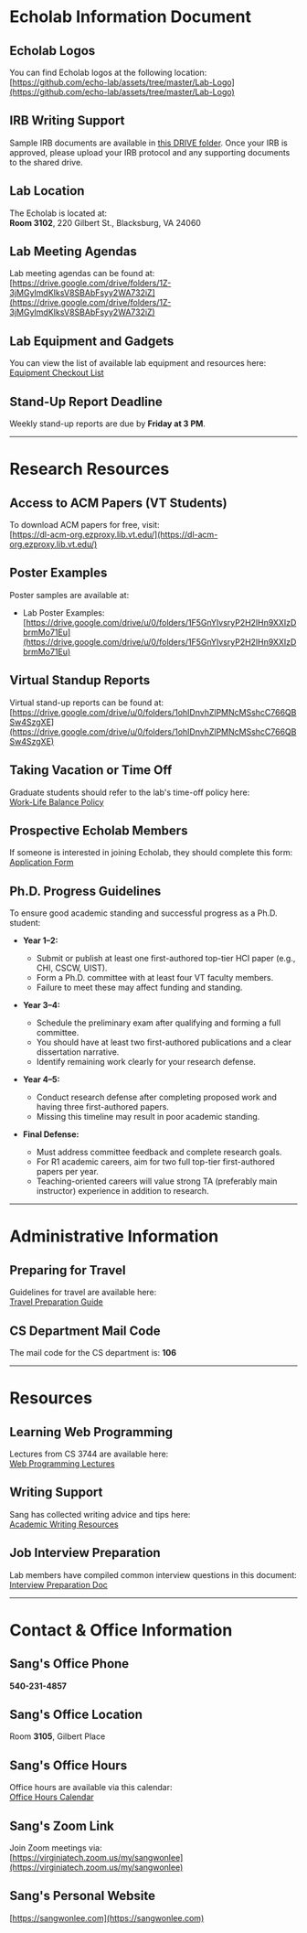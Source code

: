 # Echolab Information Document

## Echolab Logos  
You can find Echolab logos at the following location:  
[https://github.com/echo-lab/assets/tree/master/Lab-Logo](https://github.com/echo-lab/assets/tree/master/Lab-Logo)

## IRB Writing Support  
Sample IRB documents are available in [this DRIVE folder](https://drive.google.com/drive/u/0/folders/15DvNatgKxIHfDbEQ1DWK8QNNi0dLknps). Once your IRB is approved, please upload your IRB protocol and any supporting documents to the shared drive.

## Lab Location  
The Echolab is located at:  
**Room 3102**, 220 Gilbert St., Blacksburg, VA 24060  

## Lab Meeting Agendas  
Lab meeting agendas can be found at:  
[https://drive.google.com/drive/folders/1Z-3jMGyImdKIksV8SBAbFsyy2WA732iZ](https://drive.google.com/drive/folders/1Z-3jMGyImdKIksV8SBAbFsyy2WA732iZ)

## Lab Equipment and Gadgets  
You can view the list of available lab equipment and resources here:  
[Equipment Checkout List](https://docs.google.com/spreadsheets/d/15MMN-L71muFZ6XsXugaZv0JZKoxsR7KxLGTP9dQhTvw/edit?usp=sharing)

## Stand-Up Report Deadline  
Weekly stand-up reports are due by **Friday at 3 PM**.

---

# Research Resources

## Access to ACM Papers (VT Students)  
To download ACM papers for free, visit:  
[https://dl-acm-org.ezproxy.lib.vt.edu/](https://dl-acm-org.ezproxy.lib.vt.edu/)

## Poster Examples  
Poster samples are available at:  
- Lab Poster Examples: [https://drive.google.com/drive/u/0/folders/1F5GnYIvsryP2H2lHn9XXIzDbrmMo71Eu](https://drive.google.com/drive/u/0/folders/1F5GnYIvsryP2H2lHn9XXIzDbrmMo71Eu)

## Virtual Standup Reports  
Virtual stand-up reports can be found at:  
[https://drive.google.com/drive/u/0/folders/1ohIDnvhZlPMNcMSshcC766QBSw4SzgXE](https://drive.google.com/drive/u/0/folders/1ohIDnvhZlPMNcMSshcC766QBSw4SzgXE)

## Taking Vacation or Time Off  
Graduate students should refer to the lab's time-off policy here:  
[Work-Life Balance Policy](https://github.com/echo-lab/lab-policy/blob/master/04_Work-Life_Balance.md)

## Prospective Echolab Members  
If someone is interested in joining Echolab, they should complete this form:  
[Application Form](https://forms.gle/gzM3fb5iK9Jt1SPLA)

## Ph.D. Progress Guidelines  
To ensure good academic standing and successful progress as a Ph.D. student:

- **Year 1–2:**
  - Submit or publish at least one first-authored top-tier HCI paper (e.g., CHI, CSCW, UIST).
  - Form a Ph.D. committee with at least four VT faculty members.
  - Failure to meet these may affect funding and standing.

- **Year 3–4:**
  - Schedule the preliminary exam after qualifying and forming a full committee.
  - You should have at least two first-authored publications and a clear dissertation narrative.
  - Identify remaining work clearly for your research defense.

- **Year 4–5:**
  - Conduct research defense after completing proposed work and having three first-authored papers.
  - Missing this timeline may result in poor academic standing.

- **Final Defense:**
  - Must address committee feedback and complete research goals.
  - For R1 academic careers, aim for two full top-tier first-authored papers per year.
  - Teaching-oriented careers will value strong TA (preferably main instructor) experience in addition to research.

---

# Administrative Information

## Preparing for Travel  
Guidelines for travel are available here:  
[Travel Preparation Guide](https://github.com/echo-lab/lab-policy/blob/master/Assets/Administrative/Travel.md)

## CS Department Mail Code  
The mail code for the CS department is: **106**

---

# Resources

## Learning Web Programming  
Lectures from CS 3744 are available here:  
[Web Programming Lectures](https://github.com/echo-lab/assets/blob/master/TechinicalResources/WebProgrammingClass(3744)/WebProgrammingLectures.md)

## Writing Support  
Sang has collected writing advice and tips here:  
[Academic Writing Resources](https://github.com/echo-lab/assets/blob/master/Writing/AcademicWriting.md)

## Job Interview Preparation  
Lab members have compiled common interview questions in this document:  
[Interview Preparation Doc](https://docs.google.com/document/d/1UMBYQGmli2kwo0fcNlXQ8QhsBQLX3Mxl-X4PpH3fUpw/edit?usp=sharing)

---

# Contact & Office Information

## Sang's Office Phone  
**540-231-4857**

## Sang's Office Location  
Room **3105**, Gilbert Place

## Sang's Office Hours  
Office hours are available via this calendar:  
[Office Hours Calendar](https://calendar.google.com/calendar/u/0/embed?src=vt.edu_5tmbc6074d596tpc5a831qo3j0@group.calendar.google.com&ctz=America/New_York)

## Sang's Zoom Link  
Join Zoom meetings via:  
[https://virginiatech.zoom.us/my/sangwonlee](https://virginiatech.zoom.us/my/sangwonlee)

## Sang's Personal Website  
[https://sangwonlee.com](https://sangwonlee.com)
